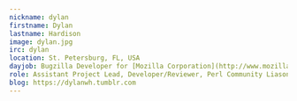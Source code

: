 ```yaml
---
nickname: dylan
firstname: Dylan
lastname: Hardison
image: dylan.jpg
irc: dylan
location: St. Petersburg, FL, USA
dayjob: Bugzilla Developer for [Mozilla Corporation](http://www.mozilla.com)
role: Assistant Project Lead, Developer/Reviewer, Perl Community Liason
blog: https://dylanwh.tumblr.com
---
```


